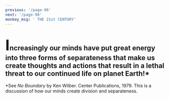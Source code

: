 ```yaml
---
previous: '/page-96'
next: '/page-98'
monkey_msg: ' THE 21st CENTURY'
---
```


## <span style="font-size:47px;">I</span>ncreasingly our minds have put great energy into three forms of separateness that make us create thoughts and actions that result in a lethal threat to our continued life on planet Earth!*
*See _No Boundary_ by Ken Wilber. Center Publications, 1979. This is a discussion of how our minds create division and separateness.
